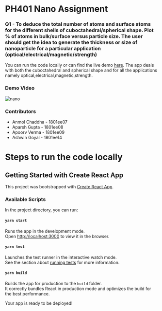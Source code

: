 # PH401 Nano Assignment

### Q1 - To deduce the total number of atoms and surface atoms for the different shells of cuboctahedral/spherical shape. Plot % of atoms in bulk/surface versus particle size. The user should get the idea to generate the thickness or size of nanoparticle for a particular application (optical/electrical/magnetic/strength)

You can run the code locally or can find the live demo [here](https://aparsh.github.io/nano_assignment/).
The app deals with both the cuboctahedral and spherical shape  and for all the applications namely optical,electrical,magnetic,strength.


### Demo Video

![nano](https://user-images.githubusercontent.com/42909612/143721010-f43057e7-21ea-4bf0-9188-2898287db3a2.gif)


### Contributors
- Anmol Chaddha - 1801ee07
- Aparsh Gupta - 1801ee08
- Apoorv Verma - 1801ee09
- Ashwin Goyal - 1801ee14

# Steps to run the code locally 
## Getting Started with Create React App

This project was bootstrapped with [Create React App](https://github.com/facebook/create-react-app).

### Available Scripts

In the project directory, you can run:

#### `yarn start`

Runs the app in the development mode.\
Open [http://localhost:3000](http://localhost:3000) to view it in the browser.

#### `yarn test`

Launches the test runner in the interactive watch mode.\
See the section about [running tests](https://facebook.github.io/create-react-app/docs/running-tests) for more information.

#### `yarn build`

Builds the app for production to the `build` folder.\
It correctly bundles React in production mode and optimizes the build for the best performance.

Your app is ready to be deployed!
